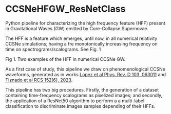 # CCSNeHFGW_ResNetClass
Python pipeline for characterizing the high frequency feature (HFF) present in Gravitational Waves (GW) emitted by Core-Collapse Supernovae.

The HFF is a feature which emerges, until now, in all numerical relativity CCSNe simulations; having a fre monotonically increasing frequency on time on spectrograms/scalograms. See Fig. 1

Fig 1. Two examples of the HFF in numerical CCSNe GW.

As a first case of study, this pipeline we draw on phenomenological CCSNe waveforms, generated as in works [Lopez et al Phys. Rev. D 103, 063011](https://doi.org/10.1103/PhysRevD.103.063011) and [Tiznado et al RCS 152(6), 2023](https://www.rcs.cic.ipn.mx/2023_152_6/).

This pipeline has two big procedures. Firstly, the generation of a dataset containing time-frequency scalograms as pixelized images; and secondly, the application of a ResNet50 algorithm to perform a a multi-label classification to discriminate images samples depending of their HFFs.
